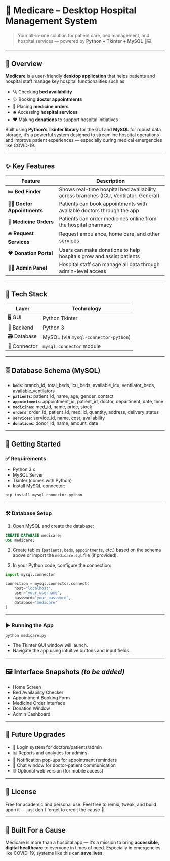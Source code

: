 # 🏥 Medicare – Desktop Hospital Management System  
> Your all-in-one solution for patient care, bed management, and hospital services — powered by **Python + Tkinter + MySQL** 💉💻

---

## 📘 Overview

**Medicare** is a user-friendly **desktop application** that helps patients and hospital staff manage key hospital functionalities such as:

- 🔍 Checking **bed availability**
- 🩺 Booking **doctor appointments**
- 💊 Placing **medicine orders**
- 🛎️ Accessing **hospital services**
- ❤️ Making **donations** to support hospital initiatives

Built using **Python’s Tkinter library** for the GUI and **MySQL** for robust data storage, it’s a powerful system designed to streamline hospital operations and improve patient experiences — especially during medical emergencies like COVID-19.

---

## ✨ Key Features

| Feature | Description |
|--------|-------------|
| 🛏️ **Bed Finder** | Shows real-time hospital bed availability across branches (ICU, Ventilator, General) |
| 👨‍⚕️ **Doctor Appointments** | Patients can book appointments with available doctors through the app |
| 💊 **Medicine Orders** | Patients can order medicines online from the hospital pharmacy |
| 🛎️ **Request Services** | Request ambulance, home care, and other services |
| ❤️ **Donation Portal** | Users can make donations to help hospitals grow and assist patients |
| 👨‍💼 **Admin Panel** | Hospital staff can manage all data through admin-level access |

---

## 🧰 Tech Stack

| Layer        | Technology              |
|--------------|--------------------------|
| 🖥️ GUI        | Python Tkinter           |
| 🧠 Backend     | Python 3                 |
| 🗃️ Database   | MySQL (via `mysql-connector-python`) |
| 🧩 Connector  | `mysql.connector` module |

---

## 🗄️ Database Schema (MySQL)

- **`beds`**: branch_id, total_beds, icu_beds, available_icu, ventilator_beds, available_ventilators
- **`patients`**: patient_id, name, age, gender, contact
- **`appointments`**: appointment_id, patient_id, doctor, department, date, time
- **`medicines`**: med_id, name, price, stock
- **`orders`**: order_id, patient_id, med_id, quantity, address, delivery_status
- **`services`**: service_id, name, cost, availability
- **`donations`**: donor_id, name, amount, date

---

## 🚀 Getting Started

### ✅ Requirements

- Python 3.x
- MySQL Server
- Tkinter (comes with Python)
- Install MySQL connector:

```bash
pip install mysql-connector-python
```

---

### 🛠️ Database Setup

1. Open MySQL and create the database:

```sql
CREATE DATABASE medicare;
USE medicare;
```

2. Create tables (`patients`, `beds`, `appointments`, etc.) based on the schema above or import the `medicare.sql` file (if provided).

3. In your Python code, configure the connection:

```python
import mysql.connector

connection = mysql.connector.connect(
    host="localhost",
    user="your_username",
    password="your_password",
    database="medicare"
)
```

---

### ▶️ Running the App

```bash
python medicare.py
```

- The Tkinter GUI window will launch.
- Navigate the app using intuitive buttons and input fields.

---

## 🖼️ Interface Snapshots *(to be added)*

- Home Screen
- Bed Availability Checker
- Appointment Booking Form
- Medicine Order Interface
- Donation Window
- Admin Dashboard

---

## 🚧 Future Upgrades

- 🔐 Login system for doctors/patients/admin
- 📊 Reports and analytics for admins
- 🔔 Notification pop-ups for appointment reminders
- 💬 Chat window for doctor-patient communication
- 🌐 Optional web version (for mobile access)

---

## 📜 License

Free for academic and personal use. Feel free to remix, tweak, and build upon it — just don’t forget to credit the cause 💙

---

## 🙌 Built For a Cause

Medicare is more than a hospital app — it’s a mission to bring **accessible, digital healthcare** to everyone in times of need. Especially in emergencies like COVID-19, systems like this can **save lives**.

